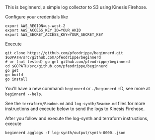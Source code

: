This is beginnerd, a simple log collector to S3 using Kinesis Firehose.

Configure your credentials like
```
export AWS_REGION=us-west-2
export AWS_ACCESS_KEY_ID=YOUR_AKID
export AWS_SECRET_ACCESS_KEY=YOUR_SECRET_KEY
```

Execute
```
git clone https://github.com/pfeodrippe/beginnerd.git $GOPATH/src/github.com/pfeodrippe/beginnerd
# or (not tested) go get github.com/pfeodrippe/beginnerd
cd $GOPATH/src/github.com/pfeodrippe/beginnerd
go get
go build
go install
```
You'll have a new command: ```beginnerd``` or ```./beginnerd``` =D, see more at ```beginnerd --help```.

See the ```terraform/Readme.md``` and ```log-synth/Readme.md``` files for more instructions and execute below to send the logs to Kinesis Firehose.

After you follow and execute the log-synth and terraform instructions, execute 
```
beginnerd agglogs -f log-synth/output/synth-0000..json
```
